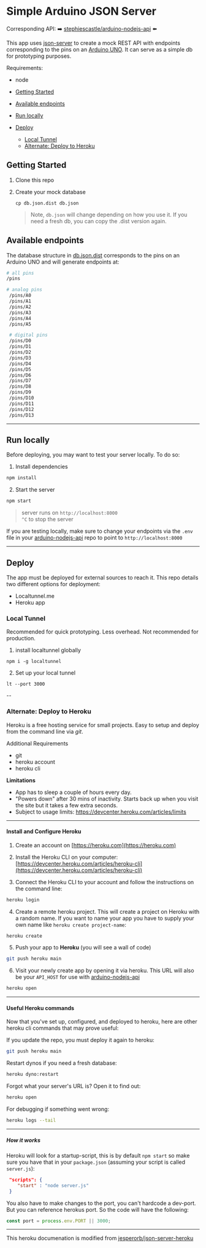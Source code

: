 # Simple Arduino JSON Server

Corresponding API: ➡️ [stephiescastle/arduino-nodejs-api](https://github.com/stephiescastle/arduino-nodejs-api) ⬅️

This app uses [json-server](https://github.com/typicode/json-server) to create a mock REST API with endpoints corresponding to the pins on an [Arduino UNO](https://www.arduino.cc/). It can serve as a simple db for prototyping purposes.

Requirements:

- node

- [Getting Started](#getting-started)
- [Available endpoints](#available-endpoints)
- [Run locally](#run-locally)
- [Deploy](#deploy)
  - [Local Tunnel](#local-tunnel)
  - [Alternate: Deploy to Heroku](#alternate-deploy-to-heroku)

## Getting Started

1. Clone this repo
2. Create your mock database

   ```
   cp db.json.dist db.json
   ```

   > Note, `db.json` will change depending on how you use it. If you need a fresh db, you can copy the .dist version again.

## Available endpoints

The database structure in [db.json.dist](db.json.dist) corresponds to the pins on an Arduino UNO and will generate endpoints at:

```bash
# all pins
/pins

# analog pins
 /pins/A0
 /pins/A1
 /pins/A2
 /pins/A3
 /pins/A4
 /pins/A5

 # digital pins
 /pins/D0
 /pins/D1
 /pins/D2
 /pins/D3
 /pins/D4
 /pins/D5
 /pins/D6
 /pins/D7
 /pins/D8
 /pins/D9
 /pins/D10
 /pins/D11
 /pins/D12
 /pins/D13
```

---

## Run locally

Before deploying, you may want to test your server locally. To do so:

1. Install dependencies

```bash
npm install
```

2. Start the server

```bash
npm start
```

> server runs on `http://localhost:8000`<br>`^C` to stop the server

If you are testing locally, make sure to change your endpoints via the `.env` file in your [arduino-nodejs-api](https://github.com/stephiescastle/arduino-nodejs-api) repo to point to `http://localhost:8000`

---

## Deploy

The app must be deployed for external sources to reach it. This repo details two different options for deployment:

- Localtunnel.me
- Heroku app

### Local Tunnel

Recommended for quick prototyping. Less overhead. Not recommended for production.

1. install localtunnel globally

```
npm i -g localtunnel
```

2. Set up your local tunnel

```
lt --port 3000
```

--

### Alternate: Deploy to Heroku

Heroku is a free hosting service for small projects. Easy to setup and deploy from the command line via _git_.

Additional Requirements

- git
- heroku account
- heroku cli

**Limitations**

- App has to sleep a couple of hours every day.
- "Powers down" after 30 mins of inactivity. Starts back up when you visit the site but it takes a few extra seconds.
- Subject to usage limits: https://devcenter.heroku.com/articles/limits

---

#### Install and Configure Heroku

1. Create an account on [https://heroku.com](https://heroku.com)

2. Install the Heroku CLI on your computer: [https://devcenter.heroku.com/articles/heroku-cli](https://devcenter.heroku.com/articles/heroku-cli)

3. Connect the Heroku CLI to your account and follow the instructions on the command line:

```bash
heroku login
```

4. Create a remote heroku project. This will create a project on Heroku with a random name. If you want to name your app you have to supply your own name like `heroku create project-name`:

```bash
heroku create
```

5. Push your app to **Heroku** (you will see a wall of code)

```bash
git push heroku main
```

6. Visit your newly create app by opening it via heroku. This URL will also be your `API_HOST` for use with [arduino-nodejs-api](https://github.com/stephiescastle/arduino-nodejs-api)

```bash
heroku open
```

---

#### Useful Heroku commands

Now that you've set up, configured, and deployed to heroku, here are other heroku cli commands that may prove useful:

If you update the repo, you must deploy it again to heroku:

```bash
git push heroku main
```

Restart dynos if you need a fresh database:

```bash
heroku dyno:restart
```

Forgot what your server's URL is? Open it to find out:

```bash
heroku open
```

For debugging if something went wrong:

```bash
heroku logs --tail
```

---

##### How it works

Heroku will look for a startup-script, this is by default `npm start` so make sure you have that in your `package.json` (assuming your script is called `server.js`):

```json
 "scripts": {
    "start" : "node server.js"
 }
```

You also have to make changes to the port, you can't hardcode a dev-port. But you can reference herokus port. So the code will have the following:

```js
const port = process.env.PORT || 3000;
```

---

This heroku documenation is modified from [jesperorb/json-server-heroku](https://github.com/jesperorb/json-server-heroku)
